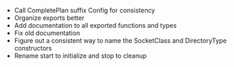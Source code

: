 * Call CompletePlan suffix Config for consistency
* Organize exports better
* Add documentation to all exported functions and types
* Fix old documentation
* Figure out a consistent way to name the SocketClass and
  DirectoryType constructors
* Rename start to initialize and stop to cleanup

